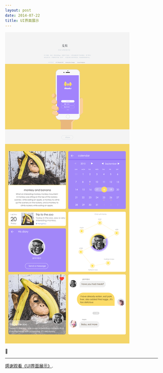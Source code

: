 ```yaml
---
layout: post
date: 2014-07-22
title: UI界面展示
---
```


![layout borken by border-boxing](/images/ui.png)

:tada:

---

[感谢观看《UI界面展示》]().